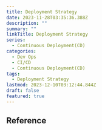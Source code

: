 ```yaml
---
title: Deployment Strategy
date: 2023-11-28T03:35:36.388Z
description: ""
summary: ""
linkTitle: Deployment Strategy
series:
  - Continuous Deployment(CD)
categories:
  - Dev Ops
  - CI/CD
  - Continuous Deployment(CD)
tags:
  - Deployment Strategy
lastmod: 2023-12-10T03:12:44.844Z
draft: false
featured: true
---
```


## Reference
